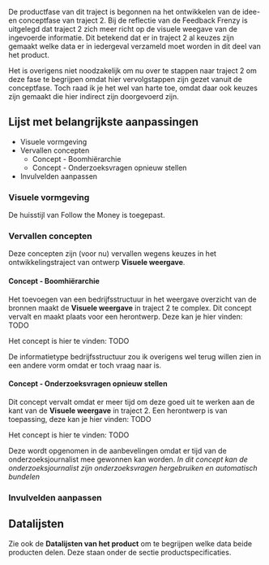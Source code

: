 De productfase van dit traject is begonnen na het ontwikkelen van de idee- en conceptfase van traject 2. Bij de reflectie van de Feedback Frenzy is uitgelegd dat traject 2 zich meer richt op de visuele weegave van de ingevoerde informatie. Dit betekend dat er in traject 2 al keuzes zijn gemaakt welke data er in iedergeval verzameld moet worden in dit deel van het product. 

Het is overigens niet noodzakelijk om nu over te stappen naar traject 2 om deze fase te begrijpen omdat hier vervolgstappen zijn gezet vanuit de conceptfase. Toch raad ik je het wel van harte toe, omdat daar ook keuzes zijn gemaakt die hier indirect zijn doorgevoerd zijn.


## Lijst met belangrijkste aanpassingen

* Visuele vormgeving
* Vervallen concepten
  * Concept - Boomhiërarchie
  * Concept - Onderzoeksvragen opnieuw stellen
* Invulvelden aanpassen

### Visuele vormgeving
De huisstijl van Follow the Money is toegepast.

### Vervallen concepten

Deze concepten zijn (voor nu) vervallen wegens keuzes in het ontwikkelingstraject van ontwerp __Visuele weergave__.

#### Concept - Boomhiërarchie
Het toevoegen van een bedrijfsstructuur in het weergave overzicht van de bronnen maakt de __Visuele weergave__ in traject 2 te complex. Dit concept vervalt en maakt plaats voor een herontwerp. Deze kan je hier vinden: TODO <!--<<TODO>> -->

Het concept is hier te vinden:  TODO <!--<<TODO>> -->

De informatietype bedrijfsstructuur zou ik overigens wel terug willen zien in een andere vorm omdat er toch vraag naar is.

#### Concept - Onderzoeksvragen opnieuw stellen
Dit concept vervalt omdat er meer tijd om deze goed uit te werken aan de kant van de __Visuele weergave__ in traject 2. Een herontwerp is van toepassing, deze kan je hier vinden: TODO <!--<<TODO>> -->

Het concept is hier te vinden:  TODO <!--<<TODO>> -->

Deze wordt opgenomen in de aanbevelingen omdat er tijd van de onderzoeksjournalist mee gewonnen kan worden. *In dit concept kan de onderzoeksjournalist zijn onderzoeksvragen hergebruiken en automatisch bundelen*

### Invulvelden aanpassen



## Datalijsten

Zie ook de __Datalijsten van het product__ om te begrijpen welke data beide producten delen. Deze staan onder de sectie productspecificaties.
<!--<<TODO>>-->

